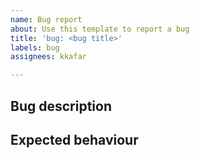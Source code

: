 ```yaml
---
name: Bug report
about: Use this template to report a bug
title: 'bug: <bug title>'
labels: bug
assignees: kkafar

---
```


## Bug description


## Expected behaviour <!-- ## Optinoal, possible solution suggestion -->
